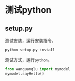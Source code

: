 # 测试python


## setup.py
测试安装，运行安装指令。
```sh
python setup.py install
```
测试方式，运行`python`。
```python
from wanguanglu import mymodel
mymodel.sayHello()
```

